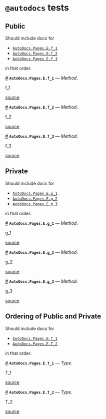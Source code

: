 
<a id='@autodocs-tests-1'></a>

# `@autodocs` tests




<a id='Public-1'></a>

## Public


Should include docs for


  * [`AutoDocs.Pages.E.f_1`](autodocs.md#AutoDocs.Pages.E.f_1-Tuple{Any})
  * [`AutoDocs.Pages.E.f_2`](autodocs.md#AutoDocs.Pages.E.f_2-Tuple{Any})
  * [`AutoDocs.Pages.E.f_3`](autodocs.md#AutoDocs.Pages.E.f_3-Tuple{Any})


in that order.

<a id='AutoDocs.Pages.E.f_1-Tuple{Any}' href='#AutoDocs.Pages.E.f_1-Tuple{Any}'>#</a>
**`AutoDocs.Pages.E.f_1`** &mdash; *Method*.



f_1


<a target='_blank' href='https://github.com/JuliaDocs/Documenter.jl/tree/32c203fc02a6ea883abebbb1b672c2a7eeebb60d/test/examples/pages/e.jl#L5' class='documenter-source'>source</a><br>

<a id='AutoDocs.Pages.E.f_2-Tuple{Any}' href='#AutoDocs.Pages.E.f_2-Tuple{Any}'>#</a>
**`AutoDocs.Pages.E.f_2`** &mdash; *Method*.



f_2


<a target='_blank' href='https://github.com/JuliaDocs/Documenter.jl/tree/32c203fc02a6ea883abebbb1b672c2a7eeebb60d/test/examples/pages/e.jl#L8' class='documenter-source'>source</a><br>

<a id='AutoDocs.Pages.E.f_3-Tuple{Any}' href='#AutoDocs.Pages.E.f_3-Tuple{Any}'>#</a>
**`AutoDocs.Pages.E.f_3`** &mdash; *Method*.



f_3


<a target='_blank' href='https://github.com/JuliaDocs/Documenter.jl/tree/32c203fc02a6ea883abebbb1b672c2a7eeebb60d/test/examples/pages/e.jl#L11' class='documenter-source'>source</a><br>


<a id='Private-1'></a>

## Private


Should include docs for


  * [`AutoDocs.Pages.E.g_1`](autodocs.md#AutoDocs.Pages.E.g_1-Tuple{Any})
  * [`AutoDocs.Pages.E.g_2`](autodocs.md#AutoDocs.Pages.E.g_2-Tuple{Any})
  * [`AutoDocs.Pages.E.g_3`](autodocs.md#AutoDocs.Pages.E.g_3-Tuple{Any})


in that order.

<a id='AutoDocs.Pages.E.g_1-Tuple{Any}' href='#AutoDocs.Pages.E.g_1-Tuple{Any}'>#</a>
**`AutoDocs.Pages.E.g_1`** &mdash; *Method*.



g_1


<a target='_blank' href='https://github.com/JuliaDocs/Documenter.jl/tree/32c203fc02a6ea883abebbb1b672c2a7eeebb60d/test/examples/pages/e.jl#L15' class='documenter-source'>source</a><br>

<a id='AutoDocs.Pages.E.g_2-Tuple{Any}' href='#AutoDocs.Pages.E.g_2-Tuple{Any}'>#</a>
**`AutoDocs.Pages.E.g_2`** &mdash; *Method*.



g_2


<a target='_blank' href='https://github.com/JuliaDocs/Documenter.jl/tree/32c203fc02a6ea883abebbb1b672c2a7eeebb60d/test/examples/pages/e.jl#L18' class='documenter-source'>source</a><br>

<a id='AutoDocs.Pages.E.g_3-Tuple{Any}' href='#AutoDocs.Pages.E.g_3-Tuple{Any}'>#</a>
**`AutoDocs.Pages.E.g_3`** &mdash; *Method*.



g_3


<a target='_blank' href='https://github.com/JuliaDocs/Documenter.jl/tree/32c203fc02a6ea883abebbb1b672c2a7eeebb60d/test/examples/pages/e.jl#L21' class='documenter-source'>source</a><br>


<a id='Ordering-of-Public-and-Private-1'></a>

## Ordering of Public and Private


Should include docs for


  * [`AutoDocs.Pages.E.T_1`](autodocs.md#AutoDocs.Pages.E.T_1)
  * [`AutoDocs.Pages.E.T_2`](autodocs.md#AutoDocs.Pages.E.T_2)


in that order.

<a id='AutoDocs.Pages.E.T_1' href='#AutoDocs.Pages.E.T_1'>#</a>
**`AutoDocs.Pages.E.T_1`** &mdash; *Type*.



T_1


<a target='_blank' href='https://github.com/JuliaDocs/Documenter.jl/tree/32c203fc02a6ea883abebbb1b672c2a7eeebb60d/test/examples/pages/e.jl#L26' class='documenter-source'>source</a><br>

<a id='AutoDocs.Pages.E.T_2' href='#AutoDocs.Pages.E.T_2'>#</a>
**`AutoDocs.Pages.E.T_2`** &mdash; *Type*.



T_2


<a target='_blank' href='https://github.com/JuliaDocs/Documenter.jl/tree/32c203fc02a6ea883abebbb1b672c2a7eeebb60d/test/examples/pages/e.jl#L29' class='documenter-source'>source</a><br>

